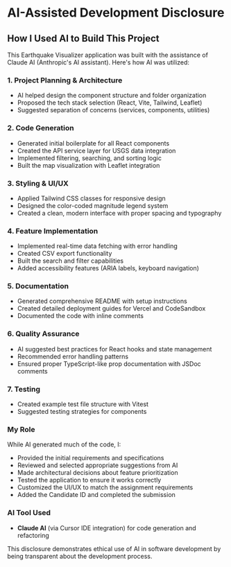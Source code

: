 # AI-Assisted Development Disclosure

## How I Used AI to Build This Project

This Earthquake Visualizer application was built with the assistance of Claude AI (Anthropic's AI assistant). Here's how AI was utilized:

### 1. **Project Planning & Architecture**
- AI helped design the component structure and folder organization
- Proposed the tech stack selection (React, Vite, Tailwind, Leaflet)
- Suggested separation of concerns (services, components, utilities)

### 2. **Code Generation**
- Generated initial boilerplate for all React components
- Created the API service layer for USGS data integration
- Implemented filtering, searching, and sorting logic
- Built the map visualization with Leaflet integration

### 3. **Styling & UI/UX**
- Applied Tailwind CSS classes for responsive design
- Designed the color-coded magnitude legend system
- Created a clean, modern interface with proper spacing and typography

### 4. **Feature Implementation**
- Implemented real-time data fetching with error handling
- Created CSV export functionality
- Built the search and filter capabilities
- Added accessibility features (ARIA labels, keyboard navigation)

### 5. **Documentation**
- Generated comprehensive README with setup instructions
- Created detailed deployment guides for Vercel and CodeSandbox
- Documented the code with inline comments

### 6. **Quality Assurance**
- AI suggested best practices for React hooks and state management
- Recommended error handling patterns
- Ensured proper TypeScript-like prop documentation with JSDoc comments

### 7. **Testing**
- Created example test file structure with Vitest
- Suggested testing strategies for components

### My Role
While AI generated much of the code, I:
- Provided the initial requirements and specifications
- Reviewed and selected appropriate suggestions from AI
- Made architectural decisions about feature prioritization
- Tested the application to ensure it works correctly
- Customized the UI/UX to match the assignment requirements
- Added the Candidate ID and completed the submission

### AI Tool Used
- **Claude AI** (via Cursor IDE integration) for code generation and refactoring

This disclosure demonstrates ethical use of AI in software development by being transparent about the development process.

